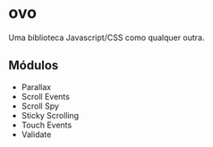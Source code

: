 # ovo
Uma biblioteca Javascript/CSS como qualquer outra.

## Módulos

- Parallax
- Scroll Events
- Scroll Spy
- Sticky Scrolling
- Touch Events
- Validate